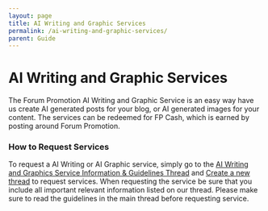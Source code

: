 ```yaml
---
layout: page
title: AI Writing and Graphic Services
permalink: /ai-writing-and-graphic-services/
parent: Guide
---
```

# AI Writing and Graphic Services

The Forum Promotion AI Writing and Graphic Service is an easy way have us create AI generated posts for your blog, or AI generated images for your content. The services can be redeemed for FP Cash, which is earned by posting around Forum Promotion.

### How to Request Services
To request a AI Writing or AI Graphic service, simply go to the [AI Writing and Graphics Service Information & Guidelines Thread](https://forumpromotion.net/threads/ai-writing-and-graphics-service-guidelines.183614/) and [Create a new thread](https://forumpromotion.net/forums/ai-writing-and-graphics-service.566/post-thread) to request services. When requesting the service be sure that you include all important relevant information listed on our thread. Please make sure to read the guidelines in the main thread before requesting service.